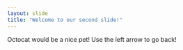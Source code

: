 ```yaml
---
layout: slide
title: "Welcome to our second slide!"
---
```

Octocat would be a nice pet!
Use the left arrow to go back!
